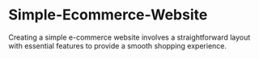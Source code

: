 # Simple-Ecommerce-Website
Creating a simple e-commerce website involves a straightforward layout with essential features to provide a smooth shopping experience.
